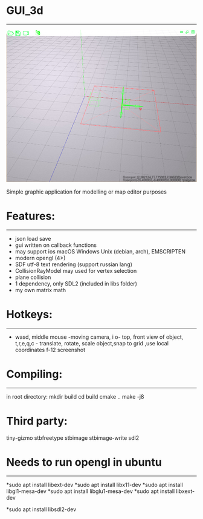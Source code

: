 # GUI_3d
--------
	
![view](/gui3d.png)

Simple graphic application for modelling or map editor purposes
 
# Features: 
--------

* json load save
* gui written on callback functions
* may support ios macOS Windows Unix (debian, arch), EMSCRIPTEN
* modern opengl (4>)
* SDF utf-8 text rendering (support russian lang)
* CollisionRayModel may used for vertex selection
* plane collision
* 1 dependency, only SDL2 (included in libs folder)
* my own matrix math

# Hotkeys:
--------
* wasd, middle mouse  -moving camera, i o- top, front view of object, t,r,e,q,c - translate, rotate, scale object,snap to grid ,use local coordinates
f-12 screenshot

# Compiling:
---------
in root directory:
mkdir build 
cd build 
cmake ..
make -j8

# Third party:
tiny-gizmo
stbfreetype
stbimage
stbimage-write
sdl2

# Needs to run opengl in ubuntu
----------
*sudo apt install libext-dev
*sudo apt install libx11-dev
*sudo apt install libgl1-mesa-dev
*sudo apt install libglu1-mesa-dev
*sudo apt install libxext-dev

*sudo apt install libsdl2-dev



